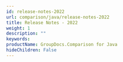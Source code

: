 ```yaml
---
id: release-notes-2022
url: comparison/java/release-notes-2022
title: Release Notes - 2022
weight: 1
description: ""
keywords: 
productName: GroupDocs.Comparison for Java
hideChildren: False
---
```

